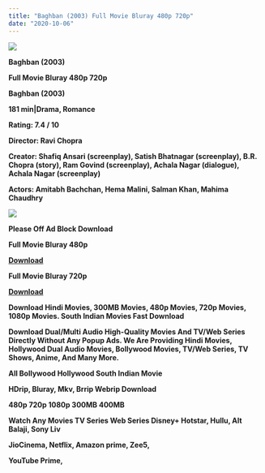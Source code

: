 ```yaml
---
title: "Baghban (2003) Full Movie Bluray 480p 720p"
date: "2020-10-06"
---
```


[**![](https://1.bp.blogspot.com/-jP2YUz1ZQFE/XypGiCpLhKI/AAAAAAAAENw/TGDnSV7JMpMKFKxmtwfjuRKdyowIhqqbACLcBGAsYHQ/s1600/baghban.webp)**](https://1.bp.blogspot.com/-jP2YUz1ZQFE/XypGiCpLhKI/AAAAAAAAENw/TGDnSV7JMpMKFKxmtwfjuRKdyowIhqqbACLcBGAsYHQ/s1600/baghban.webp)

 **Baghban (2003)**

**Full Movie Bluray 480p 720p** 

**Baghban (2003)**

**181 min|Drama, Romance** 

**Rating: 7.4 / 10** 

**Director: Ravi Chopra**

**Creator: Shafiq Ansari (screenplay), Satish Bhatnagar (screenplay), B.R. Chopra (story), Ram Govind (screenplay), Achala Nagar (dialogue), Achala Nagar (screenplay)**

**Actors: Amitabh Bachchan, Hema Malini, Salman Khan, Mahima Chaudhry**

[**![](https://1.bp.blogspot.com/-HsBmjibhsNk/XypHgfBe-jI/AAAAAAAAEN4/lRR0rl3WnoE5sdC3k4PRYhrEP5gjFBEgQCLcBGAsYHQ/s1600/Baghban-2003-Hindi-Filmyjio.fit-720p-BluRay.jpg)**](https://1.bp.blogspot.com/-HsBmjibhsNk/XypHgfBe-jI/AAAAAAAAEN4/lRR0rl3WnoE5sdC3k4PRYhrEP5gjFBEgQCLcBGAsYHQ/s1600/Baghban-2003-Hindi-Filmyjio.fit-720p-BluRay.jpg)

**Please Off Ad Block Download**

 **Full Movie Bluray 480p** 

**[Download](https://myglinks.xyz/8495)** 

 **Full Movie Bluray 720p** 

**[Download](https://myglinks.xyz/8496)** 

 **Download Hindi Movies, 300MB Movies, 480p Movies, 720p Movies, 1080p Movies. South Indian Movies Fast Download**

**Download Dual/Multi Audio High-Quality Movies And TV/Web Series Directly Without Any Popup Ads. We Are Providing Hindi Movies, Hollywood Dual Audio Movies, Bollywood Movies, TV/Web Series, TV Shows, Anime, And Many More.**

**All Bollywood Hollywood South Indian Movie**

**HDrip, Bluray, Mkv, Brrip Webrip Download**

**480p 720p 1080p 300MB 400MB** 

**Watch Any Movies TV Series Web Series Disney+ Hotstar, Hullu, Alt Balaji, Sony Liv**

**JioCinema, Netflix, Amazon prime, Zee5,**

**YouTube Prime,**
